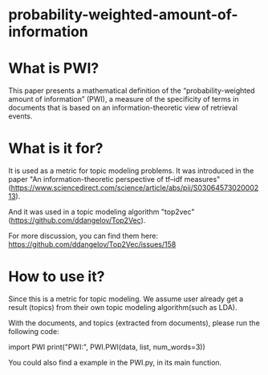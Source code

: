 # probability-weighted-amount-of-information

# What is PWI?

This paper presents a mathematical definition of the “probability-weighted amount of information” (PWI), a measure of the specificity of terms in documents that is based on an information-theoretic view of retrieval events.

# What is it for?
It is used as a metric for topic modeling problems. It was introduced in the paper "An information-theoretic perspective of tf–idf measures" (https://www.sciencedirect.com/science/article/abs/pii/S0306457302000213).

And it was used in a topic modeling algorithm "top2vec" (https://github.com/ddangelov/Top2Vec). 

For more discussion, you can find them here: https://github.com/ddangelov/Top2Vec/issues/158

# How to use it?
Since this is a metric for topic modeling. We assume user already get a result (topics) from their own topic modeling algorithm(such as LDA). 

With the documents, and topics (extracted from documents), please run the following code:

import PWI
print("PWI:", PWI.PWI(data, list, num_words=3))

You could also find a example in the PWI.py, in its main function.

